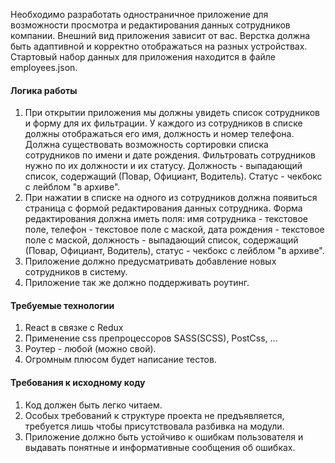 Необходимо разработать одностраничное приложение для возможности просмотра и редактирования данных сотрудников компании. Внешний вид приложения зависит от вас. Верстка должна быть адаптивной и корректно отображаться на разных устройствах. Стартовый набор данных для приложения находится в файле employees.json.

#### Логика работы
1. При открытии приложения мы должны увидеть список сотрудников и форму для их фильтрации. У каждого из сотрудников в списке должны отображаться его имя, должность и номер телефона. Должна существовать возможность сортировки списка сотрудников по имени и дате рождения. Фильтровать сотрудников нужно по их должности и их статусу. Должность - выпадающий список, содержащий (Повар, Официант, Водитель). Статус - чекбокс с лейблом "в архиве".
2. При нажатии в списке на одного из сотрудников должна появиться страница с формой редактирования данных сотрудника. Форма редактирования должна иметь поля: имя сотрудника - текстовое поле, телефон - текстовое поле с маской, дата рождения - текстовое поле с маской, должность - выпадающий список, содержащий (Повар, Официант, Водитель), статус - чекбокс с лейблом "в архиве".
3. Приложение должно предусматривать добавление новых сотрудников в систему.
4. Приложение так же должно поддерживать роутинг.

#### Требуемые технологии
1. React в связке с Redux
2. Применение css препроцессоров SASS(SCSS), PostCss, ...
3. Роутер - любой (можно свой).
4. Огромным плюсом будет написание тестов.

#### Требования к исходному коду
1. Код должен быть легко читаем.
2. Особых требований к структуре проекта не предъявляется, требуется лишь чтобы присутствовала разбивка на модули.
3. Приложение должно быть устойчиво к ошибкам пользователя и выдавать понятные и информативные сообщения об ошибках.

